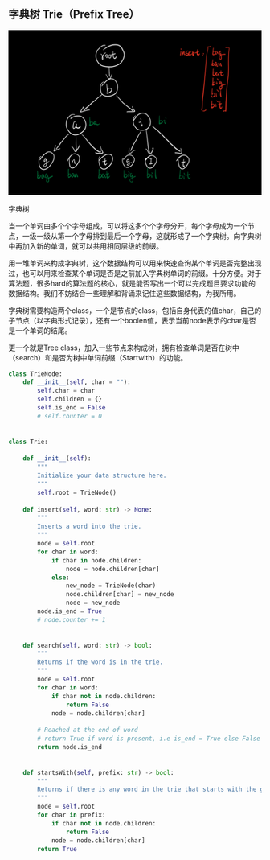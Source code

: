 ## 字典树 Trie（Prefix Tree）

![PrefixTree](https://github.com/WhosthatAoli/Algorithms/blob/main/images/Trees/PrefixTree.png)

字典树

当一个单词由多个个字母组成，可以将这多个个字母分开，每个字母成为一个节点，一级一级从第一个字母排到最后一个字母，这就形成了一个字典树。向字典树中再加入新的单词，就可以共用相同层级的前缀。

用一堆单词来构成字典树，这个数据结构可以用来快速查询某个单词是否完整出现过，也可以用来检查某个单词是否是之前加入字典树单词的前缀。十分方便。对于算法题，很多hard的算法题的核心，就是能否写出一个可以完成题目要求功能的数据结构。我们不妨结合一些理解和背诵来记住这些数据结构，为我所用。

字典树需要构造两个class，一个是节点的class，包括自身代表的值char，自己的子节点（以字典形式记录），还有一个boolen值，表示当前node表示的char是否是一个单词的结尾。

更一个就是Tree class，加入一些节点来构成树，拥有检查单词是否在树中（search）和是否为树中单词前缀（Startwith）的功能。

```python
class TrieNode:
    def __init__(self, char = ""):
        self.char = char
        self.children = {}
        self.is_end = False
        # self.counter = 0


class Trie:

    def __init__(self):
        """
        Initialize your data structure here.
        """
        self.root = TrieNode()

    def insert(self, word: str) -> None:
        """
        Inserts a word into the trie.
        """
        node = self.root
        for char in word:
            if char in node.children:
                node = node.children[char]
            else:
                new_node = TrieNode(char)
                node.children[char] = new_node
                node = new_node
        node.is_end = True
        # node.counter += 1
        

    def search(self, word: str) -> bool:
        """
        Returns if the word is in the trie.
        """
        node = self.root
        for char in word:
            if char not in node.children:
                return False
            node = node.children[char]
        
        # Reached at the end of word
        # return True if word is present, i.e is_end = True else False
        return node.is_end
        

    def startsWith(self, prefix: str) -> bool:
        """
        Returns if there is any word in the trie that starts with the given prefix.
        """
        node = self.root
        for char in prefix:
            if char not in node.children:
                return False
            node = node.children[char]
        return True
```

